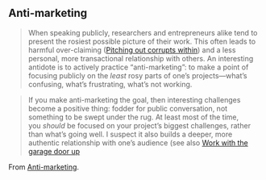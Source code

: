 ## Anti-marketing

> When speaking publicly, researchers and entrepreneurs alike tend to present the rosiest possible picture of their work. This often leads to harmful over-claiming ([Pitching out corrupts within](https://notes.andymatuschak.org/zqG92bvaL58AWMeL97jXaRd1Dm6hsfGvhAn)) and a less personal, more transactional relationship with others. An interesting antidote is to actively practice “anti-marketing”: to make a point of focusing publicly on the _least_ rosy parts of one’s projects—what’s confusing, what’s frustrating, what’s not working.

> If you make anti-marketing the goal, then interesting challenges become a positive thing: fodder for public conversation, not something to be swept under the rug. At least most of the time, you _should_ be focused on your project’s biggest challenges, rather than what’s going well. I suspect it also builds a deeper, more authentic relationship with one’s audience (see also [Work with the garage door up](https://notes.andymatuschak.org/z21cgR9K3UcQ5a7yPsj2RUim3oM2TzdBByZu)

From [Anti-marketing](https://notes.andymatuschak.org/z4bK6LaSBRetDzuYkeCs3A8mJ8DufTbK4o6FS).